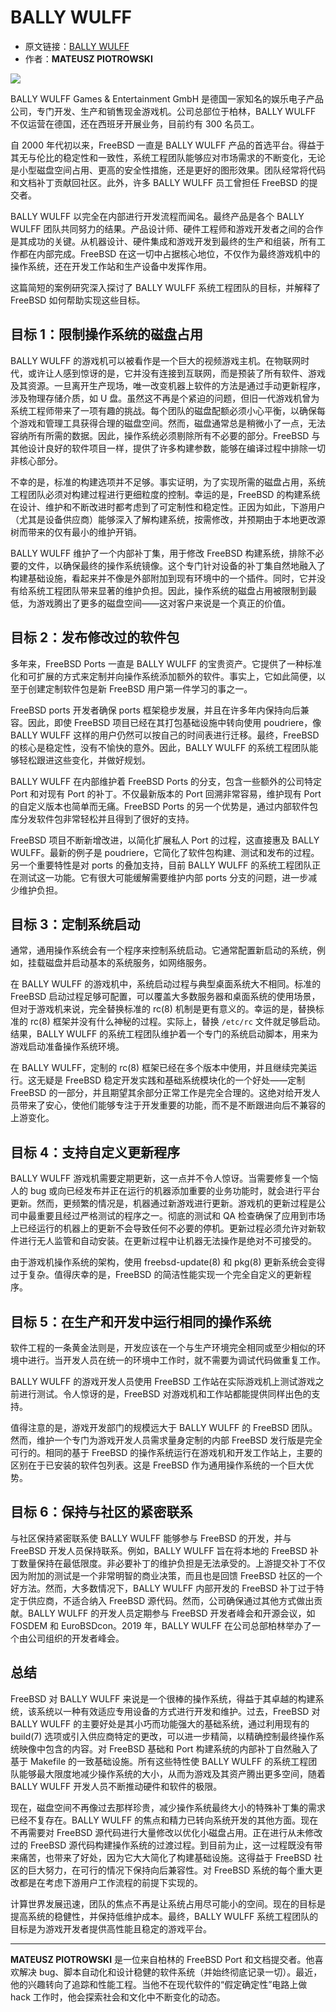 # BALLY WULFF

- 原文链接：[BALLY WULFF](https://freebsdfoundation.org/wp-content/uploads/2021/03/Bally-Wulf.pdf)
- 作者：**MATEUSZ PIOTROWSKI**

![](https://github.com/user-attachments/assets/cac7e52d-b4fa-4837-932f-137740719eb8)


BALLY WULFF Games & Entertainment GmbH 是德国一家知名的娱乐电子产品公司，专门开发、生产和销售现金游戏机。公司总部位于柏林，BALLY WULFF 不仅运营在德国，还在西班牙开展业务，目前约有 300 名员工。

自 2000 年代初以来，FreeBSD 一直是 BALLY WULFF 产品的首选平台。得益于其无与伦比的稳定性和一致性，系统工程团队能够应对市场需求的不断变化，无论是小型磁盘空间占用、更高的安全性措施，还是更好的图形效果。团队经常将代码和文档补丁贡献回社区。此外，许多 BALLY WULFF 员工曾担任 FreeBSD 的提交者。

BALLY WULFF 以完全在内部进行开发流程而闻名。最终产品是各个 BALLY WULFF 团队共同努力的结果。产品设计师、硬件工程师和游戏开发者之间的合作是其成功的关键。从机器设计、硬件集成和游戏开发到最终的生产和组装，所有工作都在内部完成。FreeBSD 在这一切中占据核心地位，不仅作为最终游戏机中的操作系统，还在开发工作站和生产设备中发挥作用。

这篇简短的案例研究深入探讨了 BALLY WULFF 系统工程团队的目标，并解释了 FreeBSD 如何帮助实现这些目标。

## 目标 1：限制操作系统的磁盘占用

BALLY WULFF 的游戏机可以被看作是一个巨大的视频游戏主机。在物联网时代，或许让人感到惊讶的是，它并没有连接到互联网，而是预装了所有软件、游戏及其资源。一旦离开生产现场，唯一改变机器上软件的方法是通过手动更新程序，涉及物理存储介质，如 U 盘。虽然这不再是个紧迫的问题，但旧一代游戏机曾为系统工程师带来了一项有趣的挑战。每个团队的磁盘配额必须小心平衡，以确保每个游戏和管理工具获得合理的磁盘空间。然而，磁盘通常总是稍微小了一点，无法容纳所有所需的数据。因此，操作系统必须剔除所有不必要的部分。FreeBSD 与其他设计良好的软件项目一样，提供了许多构建参数，能够在编译过程中排除一切非核心部分。

不幸的是，标准的构建选项并不足够。事实证明，为了实现所需的磁盘占用，系统工程团队必须对构建过程进行更细粒度的控制。幸运的是，FreeBSD 的构建系统在设计、维护和不断改进时都考虑到了可定制性和稳定性。正因为如此，下游用户（尤其是设备供应商）能够深入了解构建系统，按需修改，并预期由于本地更改源树而带来的仅有最小的维护开销。

BALLY WULFF 维护了一个内部补丁集，用于修改 FreeBSD 构建系统，排除不必要的文件，以确保最终的操作系统镜像。这个专门针对设备的补丁集自然地融入了构建基础设施，看起来并不像是外部附加到现有环境中的一个插件。同时，它并没有给系统工程团队带来显著的维护负担。因此，操作系统的磁盘占用被限制到最低，为游戏腾出了更多的磁盘空间——这对客户来说是一个真正的价值。

## 目标 2：发布修改过的软件包

多年来，FreeBSD Ports 一直是 BALLY WULFF 的宝贵资产。它提供了一种标准化和可扩展的方式来定制并向操作系统添加额外的软件。事实上，它如此简便，以至于创建定制软件包是新 FreeBSD 用户第一件学习的事之一。

FreeBSD ports 开发者确保 ports 框架稳步发展，并且在许多年内保持向后兼容。因此，即使 FreeBSD 项目已经在其打包基础设施中转向使用 poudriere，像 BALLY WULFF 这样的用户仍然可以按自己的时间表进行迁移。最终，FreeBSD 的核心是稳定性，没有不愉快的意外。因此，BALLY WULFF 的系统工程团队能够轻松跟进这些变化，并做好规划。

BALLY WULFF 在内部维护着 FreeBSD Ports 的分支，包含一些额外的公司特定 Port 和对现有 Port 的补丁。不仅最新版本的 Port 回溯非常容易，维护现有 Port 的自定义版本也简单而无痛。FreeBSD Ports 的另一个优势是，通过内部软件包库分发软件包非常轻松并且得到了很好的支持。

FreeBSD 项目不断新增改进，以简化扩展私人 Port 的过程，这直接惠及 BALLY WULFF。最新的例子是 poudriere，它简化了软件包构建、测试和发布的过程。另一个重要特性是对 ports 的叠加支持，目前 BALLY WULFF 的系统工程团队正在测试这一功能。它有很大可能缓解需要维护内部 ports 分支的问题，进一步减少维护负担。

## 目标 3：定制系统启动

通常，通用操作系统会有一个程序来控制系统启动。它通常配置新启动的系统，例如，挂载磁盘并启动基本的系统服务，如网络服务。

在 BALLY WULFF 的游戏机中，系统启动过程与典型桌面系统大不相同。标准的 FreeBSD 启动过程足够可配置，可以覆盖大多数服务器和桌面系统的使用场景，但对于游戏机来说，完全替换标准的 rc(8) 机制是更有意义的。幸运的是，替换标准的 rc(8) 框架并没有什么神秘的过程。实际上，替换 `/etc/rc` 文件就足够启动。结果，BALLY WULFF 的系统工程团队维护着一个专门的系统启动脚本，用来为游戏启动准备操作系统环境。

在 BALLY WULFF，定制的 rc(8) 框架已经在多个版本中使用，并且继续完美运行。这无疑是 FreeBSD 稳定开发实践和基础系统模块化的一个好处——定制 FreeBSD 的一部分，并且期望其余部分正常工作是完全合理的。这绝对给开发人员带来了安心，使他们能够专注于开发重要的功能，而不是不断跟进向后不兼容的上游变化。

## 目标 4：支持自定义更新程序

BALLY WULFF 游戏机需要定期更新，这一点并不令人惊讶。当需要修复一个恼人的 bug 或向已经发布并正在运行的机器添加重要的业务功能时，就会进行平台更新。然而，更频繁的情况是，机器通过新游戏进行更新。游戏机的更新过程是公司中最重要且经过严格测试的程序之一。彻底的测试和 QA 检查确保了应用到市场上已经运行的机器上的更新不会导致任何不必要的停机。更新过程必须允许对新软件进行无人监管和自动安装。在更新过程中让机器无法操作是绝对不可接受的。

由于游戏机操作系统的架构，使用 freebsd-update(8) 和 pkg(8) 更新系统会变得过于复杂。值得庆幸的是，FreeBSD 的简洁性能实现一个完全自定义的更新程序。

## 目标 5：在生产和开发中运行相同的操作系统

软件工程的一条黄金法则是，开发应该在一个与生产环境完全相同或至少相似的环境中进行。当开发人员在统一的环境中工作时，就不需要为调试代码做重复工作。

BALLY WULFF 的游戏开发人员使用 FreeBSD 工作站在实际游戏机上测试游戏之前进行测试。令人惊讶的是，FreeBSD 对游戏机和工作站都能提供同样出色的支持。

值得注意的是，游戏开发部门的规模远大于 BALLY WULFF 的 FreeBSD 团队。然而，维护一个专门为游戏开发人员需求量身定制的内部 FreeBSD 发行版是完全可行的。相同的基于 FreeBSD 的操作系统运行在游戏机和开发工作站上，主要的区别在于已安装的软件包列表。这是 FreeBSD 作为通用操作系统的一个巨大优势。

## 目标 6：保持与社区的紧密联系

与社区保持紧密联系使 BALLY WULFF 能够参与 FreeBSD 的开发，并与 FreeBSD 开发人员保持联系。例如，BALLY WULFF 旨在将本地的 FreeBSD 补丁数量保持在最低限度。非必要补丁的维护负担是无法承受的。上游提交补丁不仅因为附加的测试是一个非常明智的商业决策，而且也是回馈 FreeBSD 社区的一个好方法。然而，大多数情况下，BALLY WULFF 内部开发的 FreeBSD 补丁过于特定于供应商，不适合纳入 FreeBSD 源代码。然而，公司确保通过其他方式做出贡献。BALLY WULFF 的开发人员定期参与 FreeBSD 开发者峰会和开源会议，如 FOSDEM 和 EuroBSDcon。2019 年，BALLY WULFF 在公司总部柏林举办了一个由公司组织的开发者峰会。

## 总结

FreeBSD 对 BALLY WULFF 来说是一个很棒的操作系统，得益于其卓越的构建系统，该系统以一种有效适应专用设备的方式进行开发和维护。过去，FreeBSD 对 BALLY WULFF 的主要好处是其小巧而功能强大的基础系统，通过利用现有的 build(7) 选项或引入供应商特定的更改，可以进一步精简，以精确控制最终操作系统映像中包含的内容。对 FreeBSD 基础和 Port 构建系统的内部补丁自然融入了基于 Makefile 的一致基础设施。所有这些特性使 BALLY WULFF 的系统工程团队能够最大限度地减少操作系统的大小，从而为游戏及其资产腾出更多空间，随着 BALLY WULFF 开发人员不断推动硬件和软件的极限。

现在，磁盘空间不再像过去那样珍贵，减少操作系统最终大小的特殊补丁集的需求已经不复存在。BALLY WULFF 的焦点和精力已转向系统开发的其他方面。现在不再需要对 FreeBSD 源代码进行大量修改以优化小磁盘占用。正在进行从未修改过的 FreeBSD 源代码构建操作系统的过渡过程。到目前为止，这一过程既没有带来痛苦，也带来了好处，因为它大大简化了构建基础设施。这得益于 FreeBSD 社区的巨大努力，在可行的情况下保持向后兼容性。对 FreeBSD 系统的每个重大更改都是在考虑下游用户工作流程的前提下实现的。

计算世界发展迅速，团队的焦点不再是让系统占用尽可能小的空间。现在的目标是提高系统的稳健性，并保持低维护成本。最终，BALLY WULFF 系统工程团队的目标是为游戏开发者提供高性能且稳定的游戏平台。

---

**MATEUSZ PIOTROWSKI** 是一位来自柏林的 FreeBSD Port 和文档提交者。他喜欢解决 bug、脚本自动化和设计稳健的软件系统（并始终彻底记录一切）。最近，他的兴趣转向了追踪和性能工程。当他不在现代软件的“假定确定性”电路上做 hack 工作时，他会探索社会和文化中不断变化的动态。
